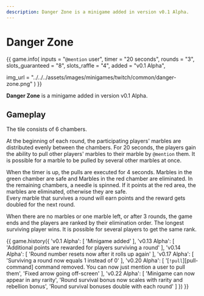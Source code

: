 ```yaml
---
description: Danger Zone is a minigame added in version v0.1 Alpha.
---
```


# Danger Zone

{{ game.info(
  inputs           = "`@mention` user",
  timer            = "20 seconds",
  rounds           = "3",
  slots_guaranteed = "8",
  slots_raffle     = "4",
  added            = "v0.1 Alpha",
  
  img_url = "../../../assets/images/minigames/twitch/common/danger-zone.png"
) }}

**Danger Zone** is a minigame added in version v0.1 Alpha.

## Gameplay

The tile consists of 6 chambers.

At the beginning of each round, the participating players' marbles are distributed evenly between the chambers. For 20 seconds, the players gain the ability to pull other players' marbles to their marble by `@mention` them. It is possible for a marble to be pulled by several other marbles at once.

When the timer is up, the pulls are executed for 4 seconds. Marbles in the green chamber are safe and Marbles in the red chamber are eliminated. In the remaining chambers, a needle is spinned. If it points at the red area, the marbles are eliminated, otherwise they are safe.  
Every marble that survives a round will earn points and the reward gets doubled for the next round.

When there are no marbles or one marble left, or after 3 rounds, the game ends and the players are ranked by their elimination order. The longest surviving player wins. It is possible for several players to get the same rank.

{{ game.history({
  'v0.1 Alpha': [
    'Minigame added'
  ],
  'v0.13 Alpha': [
    'Additional points are rewarded for players surviving a round'
  ],
  'v0.14 Alpha': [
    'Round number resets now after it rolls up again'
  ],
  'v0.17 Alpha': [
    'Surviving a round now equals 1 instead of 0'
  ],
  'v0.20 Alpha': [
    '[`!pull`][pull-command] command removed. You can now just mention a user to pull them',
    'Fixed arrow going off-screen'
  ],
  'v0.22 Alpha': [
    'Minigame can now appear in any rarity',
    'Round survival bonus now scales with rarity and rebellion bonus',
    'Round survival bonuses double with each round'
  ]
}) }}

